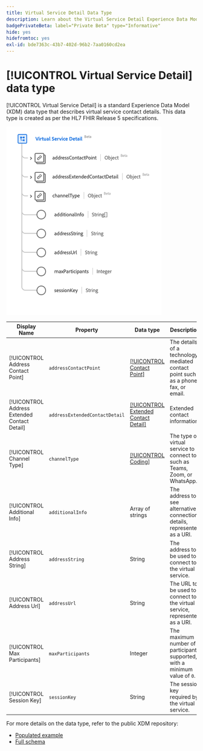 ```yaml
---
title: Virtual Service Detail Data Type
description: Learn about the Virtual Service Detail Experience Data Model (XDM) data type.
badgePrivateBeta: label="Private Beta" type="Informative"
hide: yes
hidefromtoc: yes
exl-id: bde7363c-43b7-402d-96b2-7aa0160cd2ea
---
```

# [!UICONTROL Virtual Service Detail] data type

[!UICONTROL Virtual Service Detail] is a standard Experience Data Model (XDM) data type that describes virtual service contact details. This data type is created as per the HL7 FHIR Release 5 specifications.

![Virtual Service Detail data type structure](../../images/data-types/healthcare/virtual-service-detail.png)

| Display Name | Property | Data type | Description |
| --- | --- | --- | --- |
| [!UICONTROL Address Contact Point] | `addressContactPoint` | [[!UICONTROL Contact Point]](../healthcare/contact-point.md) | The details of a technology mediated contact point such as a phone, fax, or email. |
| [!UICONTROL Address Extended Contact Detail] | `addressExtendedContactDetail` | [[!UICONTROL Extended Contact Detail]](../healthcare/extended-contact-detail.md) | Extended contact information. |
| [!UICONTROL Channel Type] | `channelType` | [[!UICONTROL Coding]](../healthcare/coding.md) | The type of virtual service to connect to, such as Teams, Zoom, or WhatsApp. |
| [!UICONTROL Additional Info] | `additionalInfo` | Array of strings | The address to see alternative connection details, represented as a URI. |
| [!UICONTROL Address String] | `addressString` | String | The address to be used to connect to the virtual service. |
| [!UICONTROL Address Url] | `addressUrl` | String | The URL to be used to connect to the virtual service, represented as a URI. |
| [!UICONTROL Max Participants] | `maxParticipants` | Integer | The maximum number of participants supported, with a minimum value of `0`. |
| [!UICONTROL Session Key] | `sessionKey` | String | The session key required by the virtual service. |

For more details on the data type, refer to the public XDM repository:

* [Populated example](https://github.com/adobe/xdm/blob/master/extensions/industry/healthcare/fhir/datatypes/simplequantity.example.1.json)
* [Full schema](https://github.com/adobe/xdm/blob/master/extensions/industry/healthcare/fhir/datatypes/simplequantity.schema.json)
